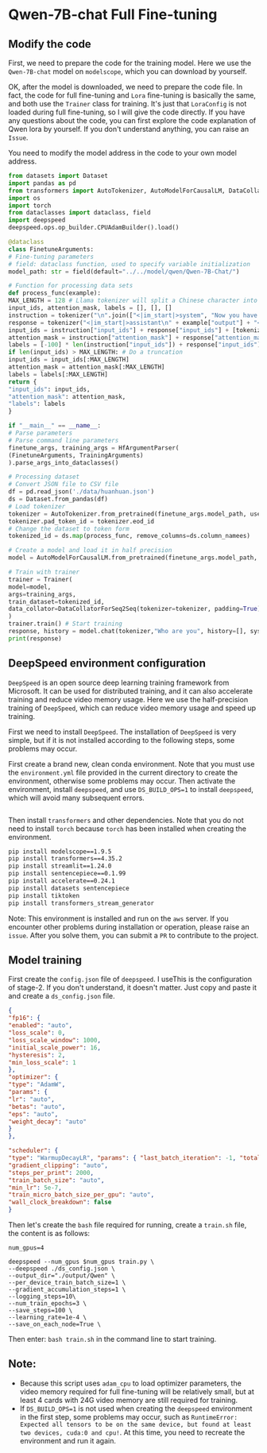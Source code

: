 # Qwen-7B-chat Full Fine-tuning

## Modify the code

First, we need to prepare the code for the training model. Here we use the `Qwen-7B-chat` model on `modelscope`, which you can download by yourself.

OK, after the model is downloaded, we need to prepare the code file. In fact, the code for full fine-tuning and `Lora` fine-tuning is basically the same, and both use the `Trainer` class for training. It's just that `LoraConfig` is not loaded during full fine-tuning, so I will give the code directly. If you have any questions about the code, you can first explore the code explanation of Qwen lora by yourself. If you don't understand anything, you can raise an `Issue`.

You need to modify the model address in the code to your own model address.

```python
from datasets import Dataset
import pandas as pd
from transformers import AutoTokenizer, AutoModelForCausalLM, DataCollatorForSeq2Seq, TrainingArguments, HfArgumentParser, Trainer
import os
import torch
from dataclasses import dataclass, field
import deepspeed
deepspeed.ops.op_builder.CPUAdamBuilder().load()

@dataclass
class FinetuneArguments:
# Fine-tuning parameters
# field: dataclass function, used to specify variable initialization
model_path: str = field(default="../../model/qwen/Qwen-7B-Chat/")

# Function for processing data sets
def process_func(example):
MAX_LENGTH = 128 # Llama tokenizer will split a Chinese character into multiple tokens, so some maximum lengths need to be relaxed to ensure data integrity
input_ids, attention_mask, labels = [], [], []
instruction = tokenizer("\n".join(["<|im_start|>system", "Now you have to play the role of the emperorThe woman beside - Zhen Huan.<|im_end|>" + "\n<|im_start|>user\n" + example["instruction"] + example["input"] + "<|im_end|>\n"]).strip(), add_special_tokens=False) # add_special_tokens without adding special_tokens at the beginning
response = tokenizer("<|im_start|>assistant\n" + example["output"] + "<|im_end|>\n", add_special_tokens=False)
input_ids = instruction["input_ids"] + response["input_ids"] + [tokenizer.pad_token_id]
attention_mask = instruction["attention_mask"] + response["attention_mask"] + [1] # Because we also need to pay attention to eos tokenNote that the supplement is 1
labels = [-100] * len(instruction["input_ids"]) + response["input_ids"] + [tokenizer.pad_token_id] # Qwen's special construction is like this
if len(input_ids) > MAX_LENGTH: # Do a truncation
input_ids = input_ids[:MAX_LENGTH]
attention_mask = attention_mask[:MAX_LENGTH]
labels = labels[:MAX_LENGTH]
return {
"input_ids": input_ids,
"attention_mask": attention_mask,
"labels": labels
}

if "__main__" == __name__:
# Parse parameters
# Parse command line parameters
finetune_args, training_args = HfArgumentParser(
(FinetuneArguments, TrainingArguments)
).parse_args_into_dataclasses()

# Processing dataset
# Convert JSON file to CSV file
df = pd.read_json('./data/huanhuan.json')
ds = Dataset.from_pandas(df)
# Load tokenizer
tokenizer = AutoTokenizer.from_pretrained(finetune_args.model_path, use_fast=False, trust_remote_code=True)
tokenizer.pad_token_id = tokenizer.eod_id
# Change the dataset to token form
tokenized_id = ds.map(process_func, remove_columns=ds.column_namees)

# Create a model and load it in half precision
model = AutoModelForCausalLM.from_pretrained(finetune_args.model_path, trust_remote_code=True, torch_dtype=torch.half, device_map={"": int(os.environ.get("LOCAL_RANK") or 0)})

# Train with trainer
trainer = Trainer(
model=model,
args=training_args,
train_dataset=tokenized_id,
data_collator=DataCollatorForSeq2Seq(tokenizer=tokenizer, padding=True),
)
trainer.train() # Start training
response, history = model.chat(tokenizer,"Who are you", history=[], system="Now you have to play the role of the woman next to the emperor--Zhen Huan.")
print(response)
```

## DeepSpeed ​​environment configuration

`DeepSpeed` is an open source deep learning training framework from Microsoft. It can be used for distributed training, and it can also accelerate training and reduce video memory usage. Here we use the half-precision training of `DeepSpeed`, which can reduce video memory usage and speed up training.

First we need to install `DeepSpeed`. The installation of `DeepSpeed` is very simple, but if it is not installed according to the following steps, some problems may occur.

First create a brand new, clean conda environment. Note that you must use the `environment.yml` file provided in the current directory to create the environment, otherwise some problems may occur. Then activate the environment, install `deepspeed`, and use `DS_BUILD_OPS=1` to install `deepspeed`, which will avoid many subsequent errors.

```bash conda env create -n deepspeed -f environment.yml --force conda activate deepspeed DS_BUILD_OPS=1 pip install deepspeed
```

Then install `transformers` and other dependencies. Note that you do not need to install `torch` because `torch` has been installed when creating the environment.

```bash
pip install modelscope==1.9.5
pip install transformers==4.35.2
pip install streamlit==1.24.0
pip install sentencepiece==0.1.99
pip install accelerate==0.24.1
pip install datasets sentencepiece
pip install tiktoken
pip install transformers_stream_generator
```

Note: This environment is installed and run on the `aws` server. If you encounter other problems during installation or operation, please raise an `issue`. After you solve them, you can submit a `PR` to contribute to the project.

## Model training

First create the `config.json` file of `deepspeed`. I useThis is the configuration of stage-2. If you don't understand, it doesn't matter. Just copy and paste it and create a `ds_config.json` file.

```json
{
"fp16": {
"enabled": "auto",
"loss_scale": 0,
"loss_scale_window": 1000,
"initial_scale_power": 16,
"hysteresis": 2,
"min_loss_scale": 1
},
"optimizer": {
"type": "AdamW",
"params": {
"lr": "auto",
"betas": "auto",
"eps": "auto",
"weight_decay": "auto"
}
},

"scheduler": {
"type": "WarmupDecayLR", "params": { "last_batch_iteration": -1, "total_num_steps": "auto", "warmup_min_lr": "auto", "warmup_max_lr": "auto", "warmup_num_steps": "auto" } }, " zero_optimization": { "stage": 2, "offload_optimizer": { "device": "cpu", "pin_memory": true }, "offload_param": { "device": "cpu", "pin_memory": true }, "allgather_partitions": true, "allgather_bucket_size": 5e8, "overlap_comm": true, "reduce_scatter": true, "reduce_bucket_size": 5e8, "contiguous_gradients": true }, "activation_checkpointing": { "partition_activations": false, "cpu_checkpointing" : false, "contiguous_memory_optimization": false, "number_checkpoints": null, "synchronize_checkpoint_boundary": false, "profile": false }, "gradient_accumulation_steps": "auto",
"gradient_clipping": "auto",
"steps_per_print": 2000,
"train_batch_size": "auto",
"min_lr": 5e-7,
"train_micro_batch_size_per_gpu": "auto",
"wall_clock_breakdown": false
}
```
Then let's create the `bash` file required for running, create a `train.sh` file, the content is as follows:

```shell
num_gpus=4

deepspeed --num_gpus $num_gpus train.py \
--deepspeed ./ds_config.json \
--output_dir="./output/Qwen" \
--per_device_train_batch_size=1 \
--gradient_accumulation_steps=1 \
--logging_steps=10\
--num_train_epochs=3 \
--save_steps=100 \
--learning_rate=1e-4 \
--save_on_each_node=True \
```

Then enter: `bash train.sh` in the command line to start training.

## Note: 

- Because this script uses `adam_cpu` to load optimizer parameters, the video memory required for full fine-tuning will be relatively small, but at least 4 cards with 24G video memory are still required for training.
- If `DS_BUILD_OPS=1` is not used when creating the `deepspeed` environment in the first step, some problems may occur, such as `RuntimeError: Expected all tensors to be on the same device, but found at least two devices, cuda:0 and cpu!`. At this time, you need to recreate the environment and run it again.